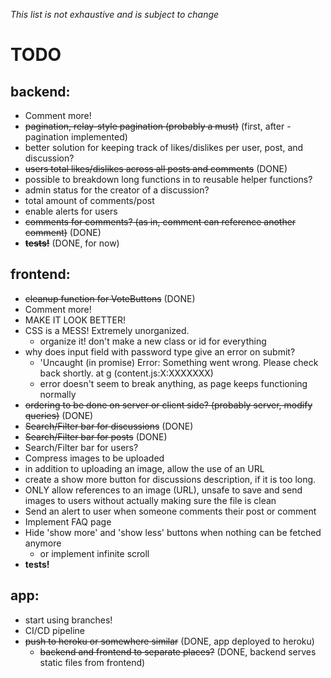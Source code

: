 *This list is not exhaustive and is subject to change*

# TODO

## backend:
- Comment more!
- ~~pagination, relay-style pagination (probably a must)~~ (first, after -pagination implemented)
- better solution for keeping track of likes/dislikes per user, post, and discussion?
- ~~users total likes/dislikes across all posts and comments~~ (DONE)
- possible to breakdown long functions in to reusable helper functions?
- admin status for the creator of a discussion?
- total amount of comments/post
- enable alerts for users
- ~~comments for comments? (as in, comment can reference another comment)~~ (DONE)
- ~~**tests!**~~ (DONE, for now)

## frontend:
- ~~cleanup function for VoteButtons~~ (DONE)
- Comment more!
- MAKE IT LOOK BETTER!
- CSS is a MESS! Extremely unorganized.
  - organize it! don't make a new class or id for everything
- why does input field with password type give an error on submit?
  - 'Uncaught (in promise) Error: Something went wrong. Please check back shortly. at g (content.js:X:XXXXXXX)
  - error doesn't seem to break anything, as page keeps functioning normally
- ~~ordering to be done on server or client side? (probably server, modify queries)~~ (DONE)
- ~~Search/Filter bar for discussions~~ (DONE)
- ~~Search/Filter bar for posts~~ (DONE)
- Search/Filter bar for users?
- Compress images to be uploaded
- in addition to uploading an image, allow the use of an URL
- create a show more button for discussions description, if it is too long.
- ONLY allow references to an image (URL), unsafe to save and send images to users without actually making sure the file is clean
- Send an alert to user when someone comments their post or comment
- Implement FAQ page
- Hide 'show more' and 'show less' buttons when nothing can be fetched anymore
	- or implement infinite scroll
- **tests!**

## app:
- start using branches!
- CI/CD pipeline
- ~~push to heroku or somewhere similar~~ (DONE, app deployed to heroku)
  - ~~backend and frontend to separate places?~~ (DONE, backend serves static files from frontend)